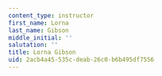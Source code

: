 ```yaml
---
content_type: instructor
first_name: Lorna
last_name: Gibson
middle_initial: ''
salutation: ''
title: Lorna Gibson
uid: 2acb4a45-535c-deab-26c0-b6b495df7556
---
```


